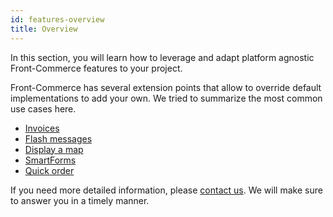 ```yaml
---
id: features-overview
title: Overview
---
```


In this section, you will learn how to leverage and adapt platform agnostic Front-Commerce features to your project.

Front-Commerce has several extension points that allow to override default implementations to add your own. We tried to summarize the most common use cases here.

* [Invoices](./invoices.html)
* [Flash messages](./flash-messages.html)
* [Display a map](./display-a-map.html)
* [SmartForms](./smart-forms.html)
* [Quick order](./quickorder.html)

If you need more detailed information, please [contact us](mailto:contact@front-commerce.com). We will make sure to answer you in a timely manner.